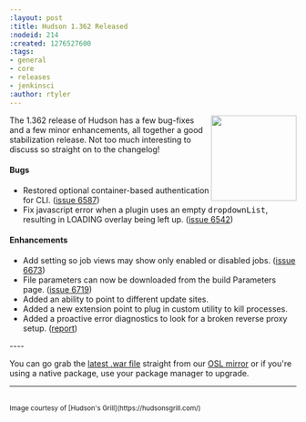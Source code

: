 ```yaml
---
:layout: post
:title: Hudson 1.362 Released
:nodeid: 214
:created: 1276527600
:tags:
- general
- core
- releases
- jenkinsci
:author: rtyler
---
```

<img src="/sites/default/files/images/hudson.gif" height="150" align="right"/> The 1.362 release of Hudson has a few bug-fixes and a few minor enhancements, all together a good stabilization release. Not too much interesting to discuss so straight on to the changelog!

#### Bugs
<ul class=image>
  <li class=bug> 
    Restored optional container-based authentication for CLI.
    (<a href="https://issues.jenkins-ci.org/browse/JENKINS-6587">issue 6587</a>)
  <li class=bug> 
    Fix javascript error when a plugin uses an empty <tt>dropdownList</tt>, resulting in LOADING overlay being left up.
    (<a href="https://issues.jenkins-ci.org/browse/JENKINS-6542">issue 6542</a>)
</ul>

#### Enhancements
<ul>
  <li class=rfe> 
    Add setting so job views may show only enabled or disabled jobs.
    (<a href="https://issues.jenkins-ci.org/browse/JENKINS-6673">issue 6673</a>)
  <li class=rfe> 
    File parameters can now be downloaded from the build Parameters page.
    (<a href="https://issues.jenkins-ci.org/browse/JENKINS-6719">issue 6719</a>)
  <li class=rfe> 
    Added an ability to point to different update sites.
  <li class=rfe> 
    Added a new extension point to plug in custom utility to kill processes.
  <li class=rfe> 
    Added a proactive error diagnostics to look for a broken reverse proxy setup.
    (<a href="https://wiki.jenkins.io/display/JENKINS/Running+Hudson+behind+Apache#RunningHudsonbehindApache-modproxywithHTTPS">report</a>)
</ul>
<!--break-->
----

You can go grab the [latest .war file](https://ftp.osuosl.org/pub/hudson/war/1.362/hudson.war) straight from our [OSL mirror](https://www.osuosl.org) or if you're using a native package, use your package manager to upgrade.

----

<br clear="all"/>
<small>Image courtesy of [Hudson's Grill](https://hudsonsgrill.com/)</small>
